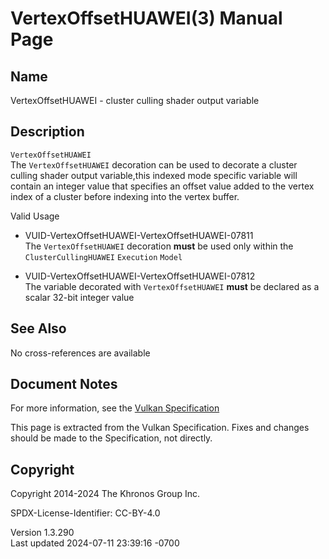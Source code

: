 # VertexOffsetHUAWEI(3) Manual Page

## Name

VertexOffsetHUAWEI - cluster culling shader output variable



## <a href="#_description" class="anchor"></a>Description

`VertexOffsetHUAWEI`  
The `VertexOffsetHUAWEI` decoration can be used to decorate a cluster
culling shader output variable,this indexed mode specific variable will
contain an integer value that specifies an offset value added to the
vertex index of a cluster before indexing into the vertex buffer.

Valid Usage

- <a href="#VUID-VertexOffsetHUAWEI-VertexOffsetHUAWEI-07811"
  id="VUID-VertexOffsetHUAWEI-VertexOffsetHUAWEI-07811"></a>
  VUID-VertexOffsetHUAWEI-VertexOffsetHUAWEI-07811  
  The `VertexOffsetHUAWEI` decoration **must** be used only within the
  `ClusterCullingHUAWEI` `Execution` `Model`

- <a href="#VUID-VertexOffsetHUAWEI-VertexOffsetHUAWEI-07812"
  id="VUID-VertexOffsetHUAWEI-VertexOffsetHUAWEI-07812"></a>
  VUID-VertexOffsetHUAWEI-VertexOffsetHUAWEI-07812  
  The variable decorated with `VertexOffsetHUAWEI` **must** be declared
  as a scalar 32-bit integer value

## <a href="#_see_also" class="anchor"></a>See Also

No cross-references are available

## <a href="#_document_notes" class="anchor"></a>Document Notes

For more information, see the <a
href="https://registry.khronos.org/vulkan/specs/1.3-extensions/html/vkspec.html#VertexOffsetHUAWEI"
target="_blank" rel="noopener">Vulkan Specification</a>

This page is extracted from the Vulkan Specification. Fixes and changes
should be made to the Specification, not directly.

## <a href="#_copyright" class="anchor"></a>Copyright

Copyright 2014-2024 The Khronos Group Inc.

SPDX-License-Identifier: CC-BY-4.0

Version 1.3.290  
Last updated 2024-07-11 23:39:16 -0700
